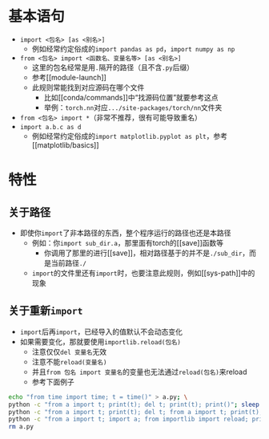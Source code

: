 # 基本语句
- `import <包名> [as <别名>]`
  - 例如经常约定俗成的`import pandas as pd`，`import numpy as np`
- `from <包名> import <函数名、变量名等> [as <别名>]`
  - 这里的包名经常是用`.`隔开的路径（且不含`.py`后缀）
  - 参考[[module-launch]]
  - 此规则常能找到对应源码在哪个文件
    - 比如[[conda/commands]]中“找源码位置”就要参考这点
    - 举例：`torch.nn`对应`.../site-packages/torch/nn`文件夹
- `from <包名> import *`（非常不推荐，很有可能导致重名）
- `import a.b.c as d`
  - 例如经常约定俗成的`import matplotlib.pyplot as plt`，参考[[matplotlib/basics]]
# 特性
## 关于路径
- 即使你`import`了非本路径的东西，整个程序运行的路径也还是本路径
  - 例如：你`import sub_dir.a`，那里面有torch的[[save]]函数等
    - 你调用了那里的进行[[save]]，相对路径基于的并不是`./sub_dir`，而是当前路径`./`
  - `import`的文件里还有`import`时，也要注意此规则，例如[[sys-path]]中的现象
## 关于重新`import`
- `import`后再`import`，已经导入的值默认不会动态变化
- 如果需要变化，那就要使用`importlib.reload(包名)`
  - 注意仅仅`del 变量名`无效
  - 注意不能`reload(变量名)`
  - 并且`from 包名 import 变量名`的变量也无法通过`reload(包名)`来reload
  - 参考下面例子
```sh
echo "from time import time; t = time()" > a.py; \
python -c "from a import t; print(t); del t; print(t); print()"; sleep 2; \
python -c "from a import t; print(t); del t; from a import t; print(t); print()"; sleep 2; \
python -c "from a import t; import a; from importlib import reload; print(t); reload(a); print(t); print(a.t)"; \
rm a.py
```